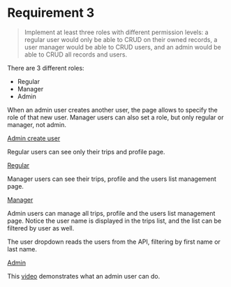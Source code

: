 # Requirement 3

> Implement at least three roles with different permission levels: a regular user would only be able to CRUD on their owned records, a user manager would be able to CRUD users, and an admin would be able to CRUD all records and users.

There are 3 different roles:

- Regular
- Manager
- Admin

When an admin user creates another user, the page allows to specify the role of that new user. Manager users can also set a role, but only regular or manager, not admin.

[Admin create user](https://git.toptal.com/screening/david-espi/blob/master/frontend/docs/R3/admin_create_user.png)

Regular users can see only their trips and profile page.

[Regular](https://git.toptal.com/screening/david-espi/blob/master/frontend/docs/R3/regular.png)

Manager users can see their trips, profile and the users list management page.

[Manager](https://git.toptal.com/screening/david-espi/blob/master/frontend/docs/R3/manager.png)

Admin users can manage all trips, profile and the users list management page. Notice the user name is displayed in the trips list, and the list can be filtered by user as well.

The user dropdown reads the users from the API, filtering by first name or last name.

[Admin](https://git.toptal.com/screening/david-espi/blob/master/frontend/docs/R3/admin.png)

This [video](https://streamable.com/pf3v1k) demonstrates what an admin user can do. 

